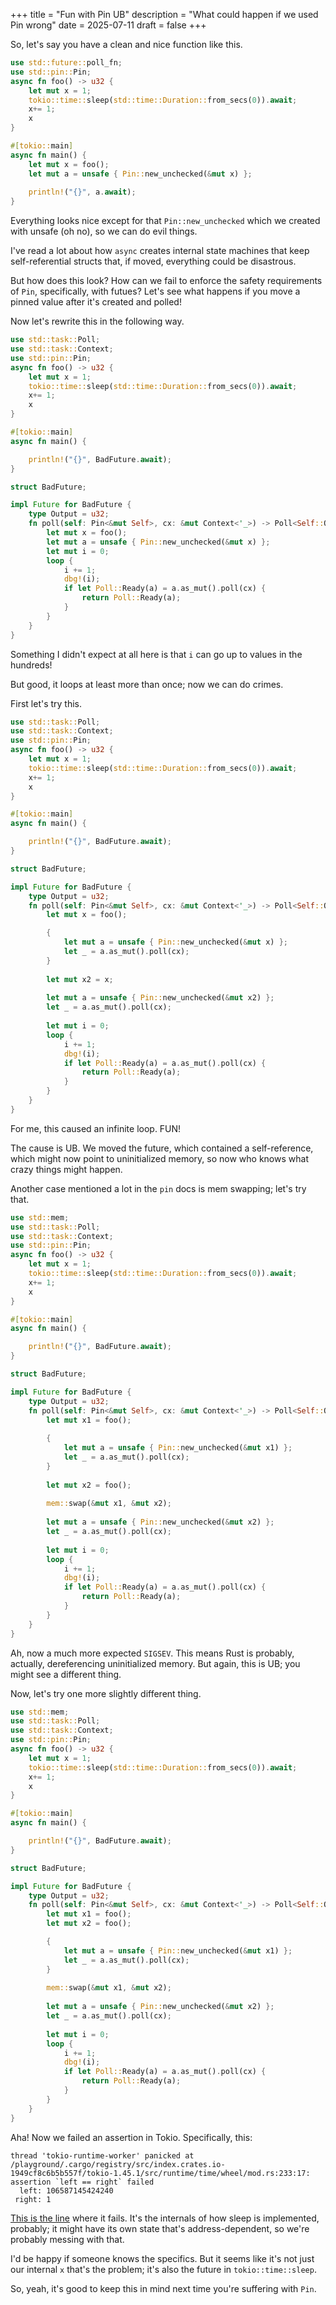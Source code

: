 +++
title = "Fun with Pin UB"
description = "What could happen if we used Pin wrong"
date = 2025-07-11
draft = false
+++

So, let's say you have a clean and nice function like this.

```rs
use std::future::poll_fn;
use std::pin::Pin;
async fn foo() -> u32 {
    let mut x = 1;
    tokio::time::sleep(std::time::Duration::from_secs(0)).await;
    x+= 1;
    x
}

#[tokio::main]
async fn main() {
    let mut x = foo();
    let mut a = unsafe { Pin::new_unchecked(&mut x) };
    
    println!("{}", a.await);
}
```

Everything looks nice except for that `Pin::new_unchecked` which we created with unsafe (oh no), so we can do evil things.

I've read a lot about how `async` creates internal state machines that keep self-referential structs that, if moved, everything could be disastrous.

But how does this look? How can we fail to enforce the safety requirements of `Pin`, specifically, with futues? Let's see what happens if you move a pinned value after it's created and polled!

Now let's rewrite this in the following way.

```rs
use std::task::Poll;
use std::task::Context;
use std::pin::Pin;
async fn foo() -> u32 {
    let mut x = 1;
    tokio::time::sleep(std::time::Duration::from_secs(0)).await;
    x+= 1;
    x
}

#[tokio::main]
async fn main() {

    println!("{}", BadFuture.await);
}

struct BadFuture;

impl Future for BadFuture {
    type Output = u32;
    fn poll(self: Pin<&mut Self>, cx: &mut Context<'_>) -> Poll<Self::Output> {
        let mut x = foo();
        let mut a = unsafe { Pin::new_unchecked(&mut x) };
        let mut i = 0;
        loop {
            i += 1;
            dbg!(i);
            if let Poll::Ready(a) = a.as_mut().poll(cx) {
                return Poll::Ready(a);
            }
        }
    }
}
```

Something I didn't expect at all here is that `i` can go up to values in the hundreds!

But good, it loops at least more than once; now we can do crimes.

First let's try this.

```rs
use std::task::Poll;
use std::task::Context;
use std::pin::Pin;
async fn foo() -> u32 {
    let mut x = 1;
    tokio::time::sleep(std::time::Duration::from_secs(0)).await;
    x+= 1;
    x
}

#[tokio::main]
async fn main() {

    println!("{}", BadFuture.await);
}

struct BadFuture;

impl Future for BadFuture {
    type Output = u32;
    fn poll(self: Pin<&mut Self>, cx: &mut Context<'_>) -> Poll<Self::Output> {
        let mut x = foo();

        {
            let mut a = unsafe { Pin::new_unchecked(&mut x) };
            let _ = a.as_mut().poll(cx);
        }
        
        let mut x2 = x;
        
        let mut a = unsafe { Pin::new_unchecked(&mut x2) };
        let _ = a.as_mut().poll(cx);
        
        let mut i = 0;
        loop {
            i += 1;
            dbg!(i);
            if let Poll::Ready(a) = a.as_mut().poll(cx) {
                return Poll::Ready(a);
            }
        }
    }
}
```

For me, this caused an infinite loop. FUN!

The cause is UB. We moved the future, which contained a self-reference, which might now point to uninitialized memory, so now who knows what crazy things might happen.

Another case mentioned a lot in the `pin` docs is mem swapping; let's try that.


```rs
use std::mem;
use std::task::Poll;
use std::task::Context;
use std::pin::Pin;
async fn foo() -> u32 {
    let mut x = 1;
    tokio::time::sleep(std::time::Duration::from_secs(0)).await;
    x+= 1;
    x
}

#[tokio::main]
async fn main() {

    println!("{}", BadFuture.await);
}

struct BadFuture;

impl Future for BadFuture {
    type Output = u32;
    fn poll(self: Pin<&mut Self>, cx: &mut Context<'_>) -> Poll<Self::Output> {
        let mut x1 = foo();
        
        {
            let mut a = unsafe { Pin::new_unchecked(&mut x1) };
            let _ = a.as_mut().poll(cx);
        }
        
        let mut x2 = foo();
        
        mem::swap(&mut x1, &mut x2);
        
        let mut a = unsafe { Pin::new_unchecked(&mut x2) };
        let _ = a.as_mut().poll(cx);
        
        let mut i = 0;
        loop {
            i += 1;
            dbg!(i);
            if let Poll::Ready(a) = a.as_mut().poll(cx) {
                return Poll::Ready(a);
            }
        }
    }
}
```

Ah, now a much more expected `SIGSEV`. This means Rust is probably, actually, dereferencing uninitialized memory. But again, this is UB; you might see a different thing.

Now, let's try one more slightly different thing.

```rs
use std::mem;
use std::task::Poll;
use std::task::Context;
use std::pin::Pin;
async fn foo() -> u32 {
    let mut x = 1;
    tokio::time::sleep(std::time::Duration::from_secs(0)).await;
    x+= 1;
    x
}

#[tokio::main]
async fn main() {

    println!("{}", BadFuture.await);
}

struct BadFuture;

impl Future for BadFuture {
    type Output = u32;
    fn poll(self: Pin<&mut Self>, cx: &mut Context<'_>) -> Poll<Self::Output> {
        let mut x1 = foo();
        let mut x2 = foo();

        {
            let mut a = unsafe { Pin::new_unchecked(&mut x1) };
            let _ = a.as_mut().poll(cx);
        }
        
        mem::swap(&mut x1, &mut x2);
        
        let mut a = unsafe { Pin::new_unchecked(&mut x2) };
        let _ = a.as_mut().poll(cx);
        
        let mut i = 0;
        loop {
            i += 1;
            dbg!(i);
            if let Poll::Ready(a) = a.as_mut().poll(cx) {
                return Poll::Ready(a);
            }
        }
    }
}
```

Aha! Now we failed an assertion in Tokio. Specifically, this:

```
thread 'tokio-runtime-worker' panicked at /playground/.cargo/registry/src/index.crates.io-1949cf8c6b5b557f/tokio-1.45.1/src/runtime/time/wheel/mod.rs:233:17:
assertion `left == right` failed
  left: 106587145424240
 right: 1
```

[This is the line](https://github.com/tokio-rs/tokio/blob/tokio-1.45.1/tokio/src/runtime/time/wheel/mod.rs#L233) where it fails. It's the internals of how sleep is implemented, probably; it might have its own state that's address-dependent, so we're probably messing with that.

I'd be happy if someone knows the specifics. But it seems like it's not just our internal `x` that's the problem; it's also the future in `tokio::time::sleep`.

So, yeah, it's good to keep this in mind next time you're suffering with `Pin`.
